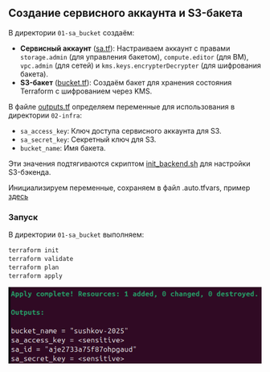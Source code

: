 ## Создание сервисного аккаунта и S3-бакета

В директории `01-sa_bucket` создаём:
- **Сервисный аккаунт** ([sa.tf](01-sa_bucket/sa.tf)): Настраиваем аккаунт с правами `storage.admin` (для управления бакетом), `compute.editor` (для ВМ), `vpc.admin` (для сетей) и `kms.keys.encrypterDecrypter` (для шифрования бакета).
- **S3-бакет** ([bucket.tf](01-sa_bucket/bucket.tf)): Создаём бакет для хранения состояния Terraform с шифрованием через KMS.

В файле [outputs.tf](01-sa_bucket/outputs.tf) определяем переменные для использования в директории `02-infra`:
- `sa_access_key`: Ключ доступа сервисного аккаунта для S3.
- `sa_secret_key`: Секретный ключ для S3.
- `bucket_name`: Имя бакета.

Эти значения подтягиваются скриптом [init_backend.sh](02-infra/init_backend.sh) для настройки S3-бэкенда.

Инициализируем переменные, сохраняем в файл <filename>.auto.tfvars, пример [здесь](01-sa_bucket/auto.tfvars.example)

### Запуск

В директории `01-sa_bucket` выполняем:
```bash
terraform init
terraform validate
terraform plan
terraform apply
```
![result 01-sa_bucket](images/image01.png)
